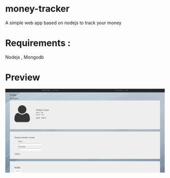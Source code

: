# money-tracker
A simple web app based on nodejs to track your money
# Requirements : 
Nodejs , 
Mongodb
# Preview
![Alt text](public/images/profile_page.png?raw=true "Title")
